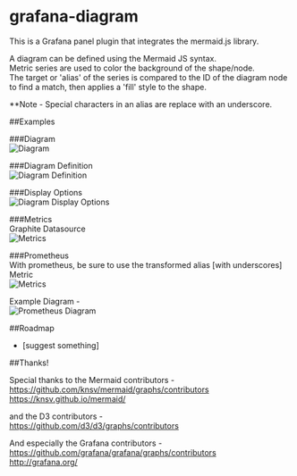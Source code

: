 # grafana-diagram

This is a Grafana panel plugin that integrates the mermaid.js library.



A diagram can be defined using the Mermaid JS syntax.  
Metric series are used to color the background of the shape/node.  
The target or 'alias' of the series is compared to the ID of the diagram node to find a match, then applies a 'fill' style to the shape.   

**Note - Special characters in an alias are replace with an underscore.

##Examples  

###Diagram  
![Diagram](https://raw.githubusercontent.com/jdbranham/grafana-diagram/master/src/img/diagram.PNG?raw=true)  

###Diagram Definition  
![Diagram Definition](https://raw.githubusercontent.com/jdbranham/grafana-diagram/master/src/img/diagram_definition.PNG?raw=true)  

###Display Options  
![Diagram Display Options](https://raw.githubusercontent.com/jdbranham/grafana-diagram/master/src/img/diagram_display.PNG?raw=true)  

###Metrics  
Graphite Datasource  
![Metrics](https://raw.githubusercontent.com/jdbranham/grafana-diagram/master/src/img/diagram_metrics_graphite.PNG?raw=true) 

###Prometheus  
With prometheus, be sure to use the transformed alias [with underscores]  
Metric  
![Metrics](https://raw.githubusercontent.com/jdbranham/grafana-diagram/master/src/img/diagram_metrics_prometheus.PNG?raw=true)  

Example Diagram -  
![Prometheus Diagram](https://raw.githubusercontent.com/jdbranham/grafana-diagram/master/src/img/diagram_prometheus.PNG?raw=true)  
 

##Roadmap  
- [suggest something]  

##Thanks!  


Special thanks to the Mermaid contributors -  
https://github.com/knsv/mermaid/graphs/contributors  
https://knsv.github.io/mermaid/  

and the D3 contributors -  
https://github.com/d3/d3/graphs/contributors  

And especially the Grafana contributors -  
https://github.com/grafana/grafana/graphs/contributors   
http://grafana.org/  


